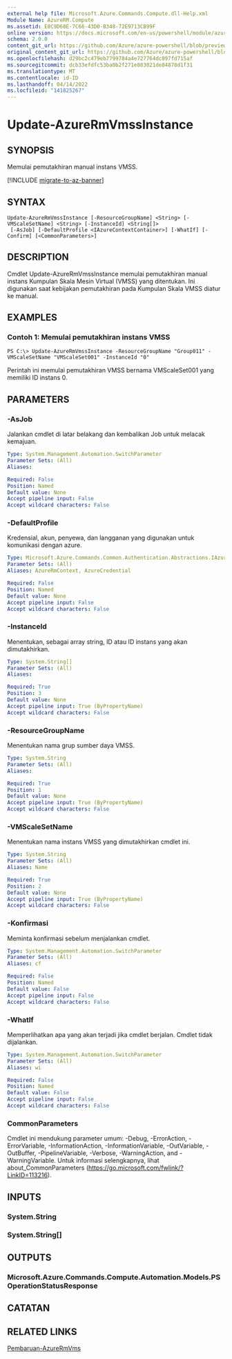 ```yaml
---
external help file: Microsoft.Azure.Commands.Compute.dll-Help.xml
Module Name: AzureRM.Compute
ms.assetid: E8C9D68E-7C68-43D0-B348-72E9713CB99F
online version: https://docs.microsoft.com/en-us/powershell/module/azurerm.compute/update-azurermvmssinstance
schema: 2.0.0
content_git_url: https://github.com/Azure/azure-powershell/blob/preview/src/ResourceManager/Compute/Commands.Compute/help/Update-AzureRmVmssInstance.md
original_content_git_url: https://github.com/Azure/azure-powershell/blob/preview/src/ResourceManager/Compute/Commands.Compute/help/Update-AzureRmVmssInstance.md
ms.openlocfilehash: d29bc2c479eb7799784a4e727764dc897fd715af
ms.sourcegitcommit: dcb33efdfc53ba0b2f271e883021de84878d1f31
ms.translationtype: MT
ms.contentlocale: id-ID
ms.lasthandoff: 04/14/2022
ms.locfileid: "141825267"
---
```

# Update-AzureRmVmssInstance

## SYNOPSIS
Memulai pemutakhiran manual instans VMSS.

[!INCLUDE [migrate-to-az-banner](../../includes/migrate-to-az-banner.md)]

## SYNTAX

```
Update-AzureRmVmssInstance [-ResourceGroupName] <String> [-VMScaleSetName] <String> [-InstanceId] <String[]>
 [-AsJob] [-DefaultProfile <IAzureContextContainer>] [-WhatIf] [-Confirm] [<CommonParameters>]
```

## DESCRIPTION
Cmdlet Update-AzureRmVmssInstance memulai pemutakhiran manual instans Kumpulan Skala Mesin Virtual (VMSS) yang ditentukan.
Ini digunakan saat kebijakan pemutakhiran pada Kumpulan Skala VMSS diatur ke manual.

## EXAMPLES

### Contoh 1: Memulai pemutakhiran instans VMSS
```
PS C:\> Update-AzureRmVmssInstance -ResourceGroupName "Group011" -VMScaleSetName "VMScaleSet001" -InstanceId "0"
```

Perintah ini memulai pemutakhiran VMSS bernama VMScaleSet001 yang memiliki ID instans 0.

## PARAMETERS

### -AsJob
Jalankan cmdlet di latar belakang dan kembalikan Job untuk melacak kemajuan.

```yaml
Type: System.Management.Automation.SwitchParameter
Parameter Sets: (All)
Aliases:

Required: False
Position: Named
Default value: None
Accept pipeline input: False
Accept wildcard characters: False
```

### -DefaultProfile
Kredensial, akun, penyewa, dan langganan yang digunakan untuk komunikasi dengan azure.

```yaml
Type: Microsoft.Azure.Commands.Common.Authentication.Abstractions.IAzureContextContainer
Parameter Sets: (All)
Aliases: AzureRmContext, AzureCredential

Required: False
Position: Named
Default value: None
Accept pipeline input: False
Accept wildcard characters: False
```

### -InstanceId
Menentukan, sebagai array string, ID atau ID instans yang akan dimutakhirkan.

```yaml
Type: System.String[]
Parameter Sets: (All)
Aliases:

Required: True
Position: 3
Default value: None
Accept pipeline input: True (ByPropertyName)
Accept wildcard characters: False
```

### -ResourceGroupName
Menentukan nama grup sumber daya VMSS.

```yaml
Type: System.String
Parameter Sets: (All)
Aliases:

Required: True
Position: 1
Default value: None
Accept pipeline input: True (ByPropertyName)
Accept wildcard characters: False
```

### -VMScaleSetName
Menentukan nama instans VMSS yang dimutakhirkan cmdlet ini.

```yaml
Type: System.String
Parameter Sets: (All)
Aliases: Name

Required: True
Position: 2
Default value: None
Accept pipeline input: True (ByPropertyName)
Accept wildcard characters: False
```

### -Konfirmasi
Meminta konfirmasi sebelum menjalankan cmdlet.

```yaml
Type: System.Management.Automation.SwitchParameter
Parameter Sets: (All)
Aliases: cf

Required: False
Position: Named
Default value: False
Accept pipeline input: False
Accept wildcard characters: False
```

### -WhatIf
Memperlihatkan apa yang akan terjadi jika cmdlet berjalan.
Cmdlet tidak dijalankan.

```yaml
Type: System.Management.Automation.SwitchParameter
Parameter Sets: (All)
Aliases: wi

Required: False
Position: Named
Default value: False
Accept pipeline input: False
Accept wildcard characters: False
```

### CommonParameters
Cmdlet ini mendukung parameter umum: -Debug, -ErrorAction, -ErrorVariable, -InformationAction, -InformationVariable, -OutVariable, -OutBuffer, -PipelineVariable, -Verbose, -WarningAction, and -WarningVariable. Untuk informasi selengkapnya, lihat about_CommonParameters (https://go.microsoft.com/fwlink/?LinkID=113216).

## INPUTS

### System.String

### System.String[]

## OUTPUTS

### Microsoft.Azure.Commands.Compute.Automation.Models.PSOperationStatusResponse

## CATATAN

## RELATED LINKS

[Pembaruan-AzureRmVms](./Update-AzureRmVmss.md)



